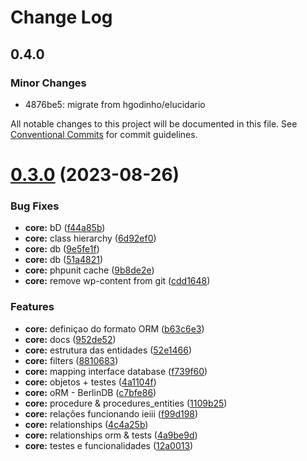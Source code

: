 # Change Log

## 0.4.0

### Minor Changes

- 4876be5: migrate from hgodinho/elucidario

All notable changes to this project will be documented in this file.
See [Conventional Commits](https://conventionalcommits.org) for commit guidelines.

# [0.3.0](https://github.com/hgodinho/elucidario/compare/@elucidario/pkg-core@0.2.0...@elucidario/pkg-core@0.3.0) (2023-08-26)

### Bug Fixes

- **core:** bD ([f44a85b](https://github.com/hgodinho/elucidario/commit/f44a85bd05946755bcdaeb3fcdef6ea1ffd2469d))
- **core:** class hierarchy ([6d92ef0](https://github.com/hgodinho/elucidario/commit/6d92ef046e314082e4a5fc55a43253a600d7ef74))
- **core:** db ([9e5fe1f](https://github.com/hgodinho/elucidario/commit/9e5fe1fcc26f074f60c5e6c77bdf6ad3ae4ca017))
- **core:** db ([51a4821](https://github.com/hgodinho/elucidario/commit/51a4821ed8fd7b2865e4a8e5b26131eda34e6174))
- **core:** phpunit cache ([9b8de2e](https://github.com/hgodinho/elucidario/commit/9b8de2e915162ee57c7f4c72980ed0f2a2732ccb))
- **core:** remove wp-content from git ([cdd1648](https://github.com/hgodinho/elucidario/commit/cdd16483ac7cf1aa47fbb889705949a7237b606e))

### Features

- **core:** definiçao do formato ORM ([b63c6e3](https://github.com/hgodinho/elucidario/commit/b63c6e3f6dbf45bea47ddc8133b0cb546fdb6887))
- **core:** docs ([952de52](https://github.com/hgodinho/elucidario/commit/952de52d9e79c432abfd44a9bd3d1f6b3408b9e4))
- **core:** estrutura das entidades ([52e1466](https://github.com/hgodinho/elucidario/commit/52e1466f2c01782a1da5b1b815d8f8ec1dea852f))
- **core:** filters ([8810683](https://github.com/hgodinho/elucidario/commit/8810683d58a61820de32c1b68bfa4a53acdb6fbf))
- **core:** mapping interface database ([f739f60](https://github.com/hgodinho/elucidario/commit/f739f60aa062e3a6d58d55ee5fe4aa4cda003626))
- **core:** objetos + testes ([4a1104f](https://github.com/hgodinho/elucidario/commit/4a1104fb7ce7830b442f7c788d1377a0161dd636))
- **core:** oRM - BerlinDB ([c7bfe86](https://github.com/hgodinho/elucidario/commit/c7bfe86584b3bedf7af383d1d0f5fed582ac3695))
- **core:** procedure & procedures_entities ([1109b25](https://github.com/hgodinho/elucidario/commit/1109b25f8da15986faf70164555b709bbc1b3f49))
- **core:** relações funcionando ieiii ([f99d198](https://github.com/hgodinho/elucidario/commit/f99d198b061f778ba4e9054f1467ae930134335f))
- **core:** relationships ([4c4a25b](https://github.com/hgodinho/elucidario/commit/4c4a25b739020baea06673987d1908404656d19f))
- **core:** relationships orm & tests ([4a9be9d](https://github.com/hgodinho/elucidario/commit/4a9be9dc02e190a8718d0a0bce2f24502bfd1cc1))
- **core:** testes e funcionalidades ([12a0013](https://github.com/hgodinho/elucidario/commit/12a0013a4c4aff5194d460abe1e950809c0f5dc7))
